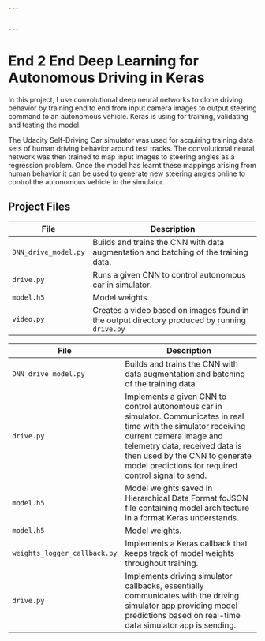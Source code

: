 ```yaml
---


---
```


# End 2 End Deep Learning for Autonomous Driving in Keras
In this project, I use convolutional deep neural networks to clone driving behavior by training end to end from input camera images to output steering command to an autonomous vehicle. Keras is using for training, validating and testing the model.</p>
The Udacity Self-Driving Car simulator was used for acquiring training data sets of human driving behavior around test tracks. The convolutional neural network was then trained to map input images to steering angles as a regression problem. Once the model has learnt these mappings arising from human behavior it can be used to generate new steering angles online to control the autonomous vehicle in the simulator.
## Project Files

<table>
<thead>
<tr>
<th>File</th>
<th>Description</th>
</tr>
</thead>
<tbody>
<tr>
<td><code>DNN_drive_model.py</code></td>
<td>Builds and trains the CNN with data augmentation and batching of the training data.</td>
</tr>
<tr>
<td><code>drive.py</code></td>
<td>Runs a given CNN to control autonomous car in simulator.</td>
</tr>
<tr>
<td><code>model.h5</code></td>
<td>Model weights.</td>
</tr>
<tr>
<td><code>video.py</code></td>
<td>Creates a video based on images found in the output directory produced by running <code>drive.py</code></td>
</tr>
</tbody>
</table>



| File                         | Description                                                                        |
| ---------------------------- | ---------------------------------------------------------------------------------- |
| `DNN_drive_model.py`                    | Builds and trains the CNN with data augmentation and batching of the training data.                  |
| `drive.py`                   | Implements a given CNN to control autonomous car in simulator. Communicates in real time with the simulator receiving current camera image and telemetry data, received data is then used by the CNN to generate model predictions for required control signal to send.                    |
| `model.h5`                 | Model weights saved in Hierarchical Data Format foJSON file containing model architecture in a format Keras understands.             |
| `model.h5`                   | Model weights.                                                                     |
| `weights_logger_callback.py` | Implements a Keras callback that keeps track of model weights throughout training. |
| `drive.py`                   | Implements driving simulator callbacks, essentially communicates with the driving simulator app providing model predictions based on real-time data simulator app is sending. |
<!--stackedit_data:
eyJoaXN0b3J5IjpbNDg5NTkzNzM1LC0xMDQ4MDgxNDldfQ==
-->